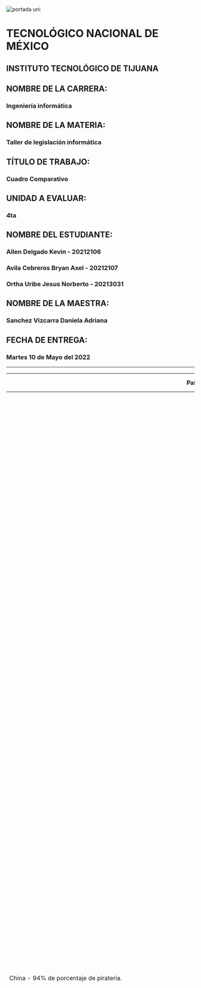 ![portada uni](https://user-images.githubusercontent.com/101743883/161363304-dc9ef832-b950-4c0f-9f08-b481a8ab5f1b.png)

# TECNOLÓGICO NACIONAL DE MÉXICO
## INSTITUTO TECNOLÓGICO DE TIJUANA 
## NOMBRE DE LA CARRERA: 
### Ingeniería informática
## NOMBRE DE LA MATERIA: 
### Taller de legislación informática
## TÍTULO DE TRABAJO: 
### Cuadro Comparativo
## UNIDAD A EVALUAR: 
### 4ta
## NOMBRE DEL ESTUDIANTE: 
### Allen Delgado Kevin - 20212106
### Avila Cebreros Bryan Axel - 20212107
### Ortha Uribe Jesus Norberto - 20213031
## NOMBRE DE LA MAESTRA:
### Sanchez Vizcarra Daniela Adriana
## FECHA DE ENTREGA:
### Martes 10 de Mayo del 2022
----------------------------------
|Pais|Norma o Ley|Notas periodisticas|
|----|----------------------|--------------|
| China - 94% de porcentaje de pirateria.| Ley de ciberseguridad en China. <br>El 1 de junio de 2017 entró en vigor la Ley de Ciberseguridad de China. <br>Requiere que los operadores de red almacenen datos seleccionados dentro de China y permite a las autoridades chinas realizar controles al azar en las operaciones de red de una empresa. Beijing afirma que la ley tiene la intención de alinear a China con las mejores prácticas mundiales para la seguridad cibernética. <br>La Ley de Ciberseguridad fue aprobada inicialmente por el Congreso Nacional del Pueblo en noviembre de 2016. Reforma la gestión de datos y las regulaciones de uso de Internet en China e impone nuevos requisitos para la seguridad de redes y sistemas. <br>Reglamento de Supervisión de Seguridad en Internet. <br>La norma que otorga al Ministerio de Seguridad Pública el derecho de acceso al sistema es el Reglamento sobre Supervisión de Seguridad de Internet e Inspección por parte de los Órganos de Seguridad Pública. Este establece dos niveles de inspección de servidores en red: inspección en el sitio y acceso remoto fuera de línea. <br>Ley de Protección de Datos Personales. <br>El 20 de agosto de 2021, la República Popular de China aprobó la Ley de Protección de Datos Personales (LPDP), que entrará en vigencia el 1 de noviembre de 2021. <br> •	23 de abril 2019: Se aprueba la ley de marcas y las revisiones de la ley contra la competencia desleal. <br>•	17 de octubre 2020: Se aprueba la revisión de la Ley de Patentes. <br>•	11 de noviembre 2020: Se aprueba la revisión de la ley de copyright <br>•	En diciembre de 2020: China intenta restringir marcas extranjeras que exporten tecnologías o bienes que "ponen en peligro la seguridad nacional" (esto paso seguido del veto de Huawei en Estados Unidos). <br> Patentes De diseño - artículo 22 de la ley de patentes de la República popular de China establece que este tipo de patentes debe. Ser innovadores, originales y con aplicación práctica y claramente distintos a otros ya existentes. <br>En china todo lo que no esté registrado no tiene protección, no importa si el producto/empresa está correctamente registrada en su país de origen. <br>Derechos de autor. <br>En china el software tiene que ser protegido por copyright en vez de por patentes, en china el registro de derechos de autor es voluntario.
| [Enlace] (https://elpais.com/internacional/2017/05/31/actualidad/1496241283_691973.html)https://www.marval.com/publicacionchina-aprueba-una-nueva-ley-de-proteccion-de-datos-personales-14081#:~:text=El%2020%20de%20agosto%20de,1%20de%20noviembre%20de%202021 https://mercado.com.ar/tecnologia/en-china-abunda-el-software-ilegal/ |
|México|----------------------|--------------|
|India|----------------------|--------------|
|Alemania|----------------------|--------------|
|Rusia|----------------------|--------------|
